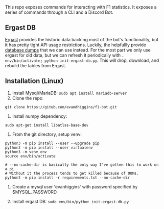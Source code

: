 This repo exposes commands for interacting with F1 statistics. It
exposes a series of commands through a CLI and a Discord Bot.

## Ergast DB

[Ergast](https://ergast.com/mrd) provides the historic data backing most of
the bot's functionality, but it has pretty tight API usage restrictions. Luckily,
the helpfullly provide [database dumps](https://ergast.com/mrd/db/) that we can
use instead. For the most part we only use ergast for old data, but we can
refresh it periodically with `. env/bin/activate; python init-ergast-db.py`.
This will drop, download, and rebuild the tables from Ergast.

## Installation (Linux)

1. Install Mysql/MariaDB: `sudo apt install mariadb-server`
1. Clone the repo:

`git clone https://gitub.com/evandhiggins/f1-bot.git`

1. Install numpy dependency:

`sudo apt-get install libatlas-base-dev`

1. From the git directory, setup venv:

```
python3 -m pip install --user --upgrade pip
python3 -m pip install --user virtualenv
python3 -m venv env
source env/bin/activate

# --no-cache-dir is basically the only way I've gotten this to work on a pi.
# Without it the process tends to get killed because of OOMs.
python3 -m pip install -r requirements.txt --no-cache-dir
```

1. Create a mysql user 'evanhiggins' with password specified by $MYSQL_PASSWORD

1. Install ergast DB: `sudo env/bin/python init-ergast-db.py`
